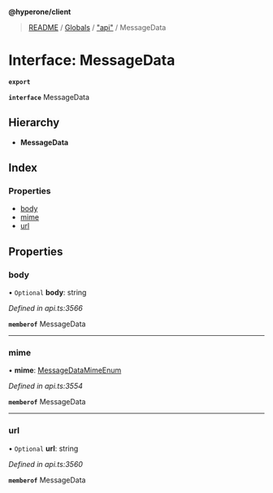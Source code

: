 **@hyperone/client**

> [README](../README.md) / [Globals](../globals.md) / ["api"](../modules/_api_.md) / MessageData

# Interface: MessageData

**`export`** 

**`interface`** MessageData

## Hierarchy

* **MessageData**

## Index

### Properties

* [body](_api_.messagedata.md#body)
* [mime](_api_.messagedata.md#mime)
* [url](_api_.messagedata.md#url)

## Properties

### body

• `Optional` **body**: string

*Defined in api.ts:3566*

**`memberof`** MessageData

___

### mime

•  **mime**: [MessageDataMimeEnum](../enums/_api_.messagedatamimeenum.md)

*Defined in api.ts:3554*

**`memberof`** MessageData

___

### url

• `Optional` **url**: string

*Defined in api.ts:3560*

**`memberof`** MessageData
